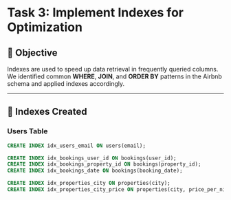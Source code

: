 # Task 3: Implement Indexes for Optimization

## 🎯 Objective

Indexes are used to speed up data retrieval in frequently queried columns.  
We identified common **WHERE**, **JOIN**, and **ORDER BY** patterns in the Airbnb schema and applied indexes accordingly.  

---

## 🔑 Indexes Created

### Users Table

```sql
CREATE INDEX idx_users_email ON users(email);

CREATE INDEX idx_bookings_user_id ON bookings(user_id);
CREATE INDEX idx_bookings_property_id ON bookings(property_id);
CREATE INDEX idx_bookings_date ON bookings(booking_date);

CREATE INDEX idx_properties_city ON properties(city);
CREATE INDEX idx_properties_city_price ON properties(city, price_per_night);
